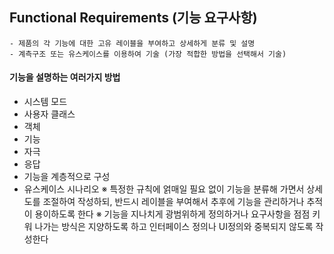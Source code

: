 ## Functional Requirements (기능 요구사항)

```
- 제품의 각 기능에 대한 고유 레이블을 부여하고 상세하게 분류 및 설명
- 계측구조 또는 유스케이스를 이용하여 기술 (가장 적합한 방법을 선택해서 기술)
```

#### 기능을 설명하는 여러가지 방법
- 시스템 모드
- 사용자 클래스
- 객체
- 기능
- 자극
- 응답
- 기능을 계층적으로 구성
- 유스케이스 시나리오
※ 특정한 규칙에 얽매일 필요 없이 기능을 분류해 가면서 상세도를 조절하여 작성하되, 반드시 레이블을 부여해서 추후에 기능을 관리하거나 추적이 용이하도록 한다
※ 기능을 지나치게 광범위하게 정의하거나 요구사항을 점점 키워 나가는 방식은 지양하도록 하고 인터페이스 정의나 UI정의와 중복되지 않도록 작성한다


